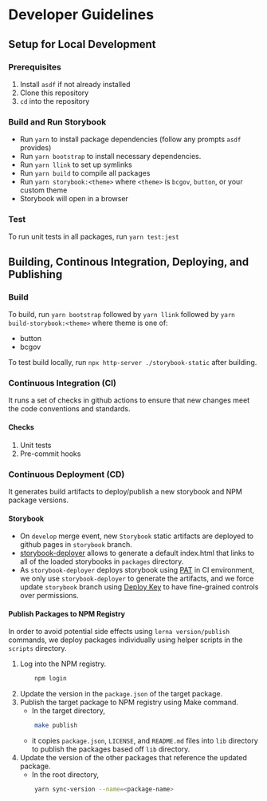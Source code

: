 # Developer Guidelines

## Setup for Local Development

### Prerequisites

1. Install `asdf` if not already installed
2. Clone this repository
3. `cd` into the repository

### Build and Run Storybook

- Run `yarn` to install package dependencies (follow any prompts `asdf` provides)
- Run `yarn bootstrap` to install necessary dependencies.
- Run `yarn llink` to set up symlinks
- Run `yarn build` to compile all packages
- Run `yarn storybook:<theme>` where `<theme>` is `bcgov`, `button`, or your custom theme
- Storybook will open in a browser

### Test

To run unit tests in all packages, run `yarn test:jest`

## Building, Continous Integration, Deploying, and Publishing

### Build

To build, run `yarn bootstrap` followed by `yarn llink` followed by `yarn build-storybook:<theme>` where theme is one of:

- button
- bcgov

To test build locally, run `npx http-server ./storybook-static` after building.

### Continuous Integration (CI)

It runs a set of checks in github actions to ensure that new changes meet the code conventions and standards.

#### Checks

1. Unit tests
1. Pre-commit hooks

### Continuous Deployment (CD)

It generates build artifacts to deploy/publish a new storybook and NPM package versions.

#### Storybook

- On `develop` merge event, new `Storybook` static artifacts are deployed to github pages in `storybook` branch.
- [storybook-deployer](https://github.com/storybookjs/storybook-deployer) allows to generate a default index.html that links to all of the loaded storybooks in `packages` directory.
- As `storybook-deployer` deploys storybook using [PAT](https://docs.github.com/en/free-pro-team@latest/github/authenticating-to-github/creating-a-personal-access-token) in CI environment, we only use `storybook-deployer` to generate the artifacts, and we force update `storybook` branch using [Deploy Key](https://docs.github.com/en/free-pro-team@latest/github/getting-started-with-github/github-glossary#deploy-key) to have fine-grained controls over permissions.

#### Publish Packages to NPM Registry

In order to avoid potential side effects using `lerna version/publish` commands, we deploy packages individually using helper scripts in the `scripts` directory.

1. Log into the NPM registry.
   ```sh
       npm login
   ```
1. Update the version in the `package.json` of the target package.
1. Publish the target package to NPM registry using Make command.
   - In the target directory,
   ```sh
       make publish
   ```
   - it copies `package.json`, `LICENSE`, and `README.md` files into `lib` directory to publish the packages based off `lib` directory.
1. Update the version of the other packages that reference the updated package.
   - In the root directory,
   ```sh
       yarn sync-version --name=<package-name>
   ```
